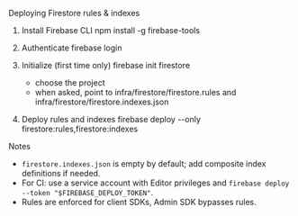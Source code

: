 Deploying Firestore rules & indexes

1. Install Firebase CLI
   npm install -g firebase-tools

2. Authenticate
   firebase login

3. Initialize (first time only)
   firebase init firestore
   - choose the project
   - when asked, point to infra/firestore/firestore.rules and infra/firestore/firestore.indexes.json

4. Deploy rules and indexes
   firebase deploy --only firestore:rules,firestore:indexes

Notes
- `firestore.indexes.json` is empty by default; add composite index definitions if needed.
- For CI: use a service account with Editor privileges and `firebase deploy --token "$FIREBASE_DEPLOY_TOKEN"`.
- Rules are enforced for client SDKs, Admin SDK bypasses rules.
